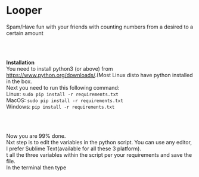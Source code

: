 # Looper
Spam/Have fun with your friends with counting numbers from a desired to a certain amount

<br>
<br>

<b>Installation</b><br>You need to install python3 (or above) from <a>https://www.python.org/downloads/</a>.(Most Linux disto have python installed in the box.<br>Next you need to run this following command:<br>Linux: ```sudo pip install -r requirements.txt``` <br>MacOS: ```sudo pip install -r requirements.txt``` <br>Windows: ```pip install -r requirements.txt``` <br>

<br>
<br>

Now you are 99% done.<br>Nxt step is to edit the variables in the python script. You can use any editor, I prefer Sublime Text(available for all these 3 platform).<br>t all the three variables within the script per your requirements and save the file.<br>In the terminal then type
